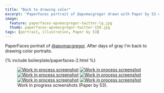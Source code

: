 ```yaml
---
title: "Back to drawing color"
excerpt: "PaperFaces portrait of @apvmacgregor drawn with Paper by 53 on an iPad."
image: 
  feature: paperfaces-apvmacgregor-twitter-lg.jpg
  thumb: paperfaces-apvmacgregor-twitter-150.jpg
tags: [portrait, illustration, Paper by 53]
---
```


PaperFaces portrait of [@apvmacgregor](http://twitter.com/apvmacgregor). After days of gray I'm back to drawing color portraits.

{% include boilerplate/paperfaces-2.html %}

<figure class="half">
	<a href="{{ site.url }}/images/paperfaces-apvmacgregor-process-1-lg.jpg"><img src="{{ site.url }}/images/paperfaces-apvmacgregor-process-1-600.jpg" alt="Work in process screenshot"></a>
	<a href="{{ site.url }}/images/paperfaces-apvmacgregor-process-2-lg.jpg"><img src="{{ site.url }}/images/paperfaces-apvmacgregor-process-2-600.jpg" alt="Work in process screenshot"></a>
	<a href="{{ site.url }}/images/paperfaces-apvmacgregor-process-3-lg.jpg"><img src="{{ site.url }}/images/paperfaces-apvmacgregor-process-3-600.jpg" alt="Work in process screenshot"></a>
	<a href="{{ site.url }}/images/paperfaces-apvmacgregor-process-4-lg.jpg"><img src="{{ site.url }}/images/paperfaces-apvmacgregor-process-4-600.jpg" alt="Work in process screenshot"></a>
	<a href="{{ site.url }}/images/paperfaces-apvmacgregor-process-5-lg.jpg"><img src="{{ site.url }}/images/paperfaces-apvmacgregor-process-5-600.jpg" alt="Work in process screenshot"></a>
	<a href="{{ site.url }}/images/paperfaces-apvmacgregor-process-6-lg.jpg"><img src="{{ site.url }}/images/paperfaces-apvmacgregor-process-6-600.jpg" alt="Work in process screenshot"></a>
	<figcaption>Work in progress screenshots (Paper by 53).</figcaption>
</figure>